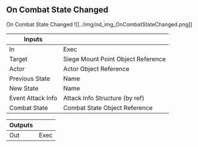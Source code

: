 ## On Combat State Changed
On Combat State Changed
![[../img/nd_img_OnCombatStateChanged.png]]

|Inputs||
|--|--|
| In | Exec |
| Target | Siege Mount Point Object Reference |
| Actor | Actor Object Reference |
| Previous State | Name |
| New State | Name |
| Event Attack Info | Attack Info Structure (by ref) |
| Combat State | Combat State Object Reference |

|Outputs||
|--|--|
| Out | Exec |
